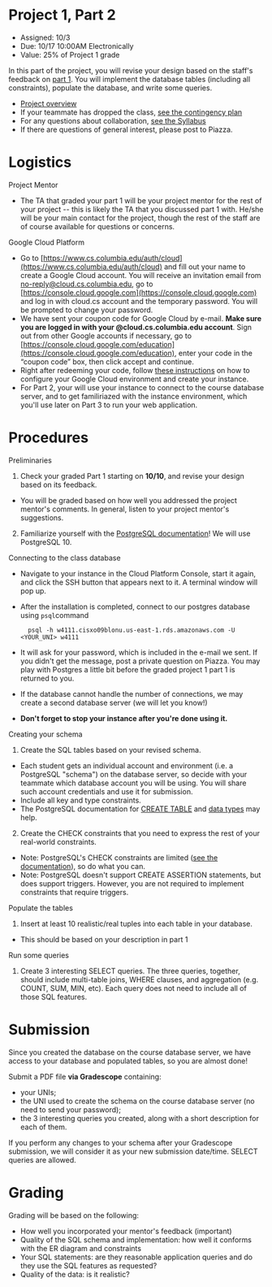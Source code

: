 # Project 1, Part 2

* Assigned: 10/3
* Due: 10/17 10:00AM Electronically
* Value: 25% of Project 1 grade


In this part of the project, you will revise your design based on the staff's feedback on [part 1](./part1.md). You will implement the database tables (including all constraints), populate the database, and write some queries.

* [Project overview](./README.md)
* If your teammate has dropped the class, [see the contingency plan](./part1.md#contingency)
* For any questions about collaboration, [see the Syllabus](http://github.com/w4111/syllabus#cheating)
* If there are questions of general interest, please post to Piazza.



# Logistics

Project Mentor

* The TA that graded your part 1 will be your project mentor for the rest of your project -- 
  this is likely the TA that you discussed part 1 with. He/she will be your main contact for 
  the project, though the rest of the staff are of course available for questions or concerns.


<a name="GCP"></a>
Google Cloud Platform

* Go to [https://www.cs.columbia.edu/auth/cloud](https://www.cs.columbia.edu/auth/cloud) and fill out your name to create a Google Cloud account. You will receive an invitation email from no-reply@cloud.cs.columbia.edu, go to [https://console.cloud.google.com](https://console.cloud.google.com) and log in with cloud.cs account and the temporary password. You will be prompted to change your password.
* We have sent your coupon code for Google Cloud by e-mail. **Make sure you are logged in with your @cloud.cs.columbia.edu account**. Sign out from other Google accounts if necessary, go to [https://console.cloud.google.com/education](https://console.cloud.google.com/education), enter your code in the “coupon code” box, then click accept and continue. 
* Right after redeeming your code, follow [these instructions](./gcp_instructions.pdf) on how to configure your Google Cloud environment and create your instance.
* For Part 2, your will use your instance to connect to the course database server, and to get familiriazed with the instance environment, which you'll use later on Part 3 to run your web application.


# Procedures

Preliminaries

1. Check your graded Part 1 starting on **10/10**, and revise your design based on its feedback.
  * You will be graded based on how well you addressed the project mentor's comments. 
    In general, listen to your project mentor's suggestions.
2. Familiarize yourself with the [PostgreSQL documentation](http://www.postgresql.org/docs/10/interactive/index.html)!
   We will use PostgreSQL 10.


Connecting to the class database

  * Navigate to your instance in the Cloud Platform Console, start it again, and click the SSH button that appears next to it. A terminal window will pop up.
  * After the installation is completed, connect to our postgres database using `psql`command

          psql -h w4111.cisxo09blonu.us-east-1.rds.amazonaws.com -U <YOUR_UNI> w4111

  * It will ask for your password, which is included in the e-mail we sent. If you didn't get the message, post a private question on Piazza. You may play with Postgres a little bit before the graded project 1 part 1 is returned to you.
  * If the database cannot handle the number of connections, we may create a second database server (we will let you know!)
  * **Don't forget to stop your instance after you're done using it.**

Creating your schema

1. Create the SQL tables based on your revised schema.
  * Each student gets an individual account and environment (i.e. a PostgreSQL "schema") on the database server, so decide with your teammate which database account you will be using. You will share such account credentials and use it for submission.
  * Include all key and type constraints.
  * The PostgreSQL documentation for [CREATE TABLE](http://www.postgresql.org/docs/10/static/sql-createtable.html)
    and [data types](http://www.postgresql.org/docs/10/static/datatype.html) may help.

2. Create the CHECK constraints that you need to express the rest of your real-world constraints.
  * Note: PostgreSQL's CHECK constraints are limited ([see the documentation](http://www.postgresql.org/docs/10/static/ddl-constraints.html)), so do what you can.
  * Note: PostgreSQL doesn't support CREATE ASSERTION statements, but does support triggers.
    However, you are not required to implement constraints that require triggers.

Populate the tables

1. Insert at least 10 realistic/real tuples into each table in your database.
  * This should be based on your description in part 1

Run some queries

1. Create 3 interesting SELECT queries.
   The three queries, together, should include multi-table joins, WHERE clauses, and aggregation (e.g. COUNT, SUM, MIN, etc). Each query does not need to include all of those SQL features.



# Submission
<a name="submit"></a>

Since you created the database on the course database server, we have access to your database and populated tables, so you are almost done!

Submit a PDF file **via Gradescope** containing:
* your UNIs;
* the UNI used to create the schema on the course database server (no need to send your password);
* the 3 interesting queries you created, along with a short description for each of them.

If you perform any changes to your schema after your Gradescope submission, we will consider it as your new submission date/time. SELECT queries are allowed.



# Grading 
<a name="grading"></a>

Grading will be based on the following:

* How well you incorporated your mentor's feedback (important)
* Quality of the SQL schema and implementation:  how well it conforms with the ER diagram and constraints
* Your SQL statements: are they reasonable application queries and do they use the SQL features as requested?
* Quality of the data: is it realistic? 

